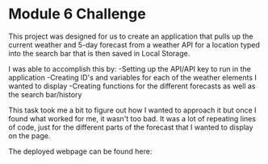 # Module 6 Challenge

This project was designed for us to create an application that pulls up the current weather and 5-day forecast from a weather API for a location typed into the search bar that is then saved in Local Storage. 

I was able to accomplish this by:
-Setting up the API/API key to run in the application
-Creating ID's and variables for each of the weather elements I wanted 
to display
-Creating functions for the different forecasts as well as the search bar/history

This task took me a bit to figure out how I wanted to approach it but once I found what worked for me, it wasn't too bad. It was a lot of repeating lines of code, just for the different parts of the forecast that I wanted to display on the page. 

The deployed webpage can be found here: